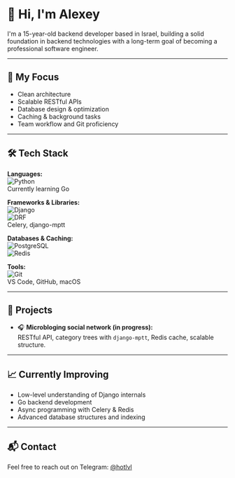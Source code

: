 # 👋 Hi, I'm Alexey

I'm a 15-year-old backend developer based in Israel, building a solid foundation in backend technologies with a long-term goal of becoming a professional software engineer.

---

## 🚀 My Focus

- Clean architecture
- Scalable RESTful APIs
- Database design & optimization
- Caching & background tasks
- Team workflow and Git proficiency

---

## 🛠 Tech Stack

**Languages:**  
![Python](https://img.shields.io/badge/Python-3776AB?style=flat&logo=python&logoColor=white)  
Currently learning Go

**Frameworks & Libraries:**  
![Django](https://img.shields.io/badge/Django-092E20?style=flat&logo=django&logoColor=white)  
![DRF](https://img.shields.io/badge/Django%20REST%20Framework-red?style=flat&logo=django&logoColor=white)  
Celery, django-mptt

**Databases & Caching:**  
![PostgreSQL](https://img.shields.io/badge/PostgreSQL-4169E1?style=flat&logo=postgresql&logoColor=white)  
![Redis](https://img.shields.io/badge/Redis-DC382D?style=flat&logo=redis&logoColor=white)

**Tools:**  
![Git](https://img.shields.io/badge/Git-F05032?style=flat&logo=git&logoColor=white)  
VS Code, GitHub, macOS

---

## 📂 Projects

- 🎧 **Microbloging social network (in progress):**  
  RESTful API, category trees with `django-mptt`, Redis cache, scalable structure.

---

## 📈 Currently Improving

- Low-level understanding of Django internals  
- Go backend development  
- Async programming with Celery & Redis  
- Advanced database structures and indexing

---

## 📬 Contact

Feel free to reach out on Telegram: [@hotlvl](https://t.me/hotlvl)
